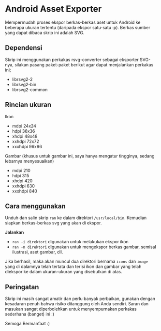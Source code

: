 # Android Asset Exporter
Mempermudah proses ekspor berkas-berkas aset untuk Android ke beberapa ukuran tertentu (daripada ekspor satu-satu :p). Berkas sumber yang dapat dibaca skrip ini adalah SVG.

## Dependensi
Skrip ini menggunakan perkakas rsvg-converter sebagai eksporter SVG-nya, silakan pasang paket-paket berikut agar dapat menjalankan perkakas ini;
- librsvg2-2
- librsvg2-bin
- librsvg2-common

## Rincian ukuran
Ikon
- mdpi 24x24
- hdpi 36x36
- xhdpi 48x48
- xxhdpi 72x72
- xxxhdpi 96x96

Gambar
(khusus untuk gambar ini, saya hanya mengatur tingginya, sedang lebarnya menyesuaikan)
- mdpi 210
- hdpi 315
- xhdpi 420
- xxhdpi 630
- xxxhdpi 840

## Cara menggunakan
Unduh dan salin skrip `ran` ke dalam direktori `/usr/local/bin`. Kemudian siapkan berkas-berkas svg yang akan di ekspor. 

__Jalankan__
- `ran -i direktori` digunakan untuk melakukan ekspor ikon
- `ran -m direktori` digunakan untuk mengekspor berkas gambar, semisal ilustrasi, aset gambar, dll.

Jika berhasil, maka akan muncul dua direktori bernama `icons` dan `image` yang di dalamnya telah tertata dan terisi ikon dan gambar yang telah diekspor ke dalam ukuran-ukuran yang disebutkan di atas.

## Peringatan
Skrip ini masih sangat amatir dan perlu banyak perbaikan, gunakan dengan kesadaran penuh bahwa risiko ditanggung oleh Anda sendiri. Saran dan masukan sangat diperbolehkan untuk menyempurnakan perkakas sederhana (banget) ini :)

Semoga Bermanfaat :)
